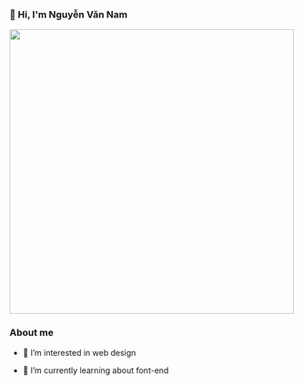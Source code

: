 ### 👋 Hi, I'm Nguyễn Văn Nam
<a href="https://github.com/mann13112003"><img align="center" width="500" height="500" src="https://res.cloudinary.com/easy-frontend/image/upload/v1598840300/blog/programming_hgngx9.png"></a>  


### About me
- 👀 I’m interested in web design   

   
- 🌱 I’m currently learning about font-end


<!---
mann13112003/mann13112003 is a ✨ special ✨ repository because its `README.md` (this file) appears on your GitHub profile.
You can click the Preview link to take a look at your changes.
--->

